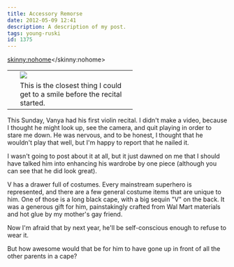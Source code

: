 ```yaml
---
title: Accessory Remorse
date: 2012-05-09 12:41
description: A description of my post.
tags: young-ruski
id: 1375
---
```

<skinny:nohome><table cellpadding="2" align="right"><tr><td width="5" rowspan="2"><spacer type="block" width="5" height="1"></td><td width="250" ><img src="/img/vanya_violin.jpg"></td></tr><tr><td class="caption" width="250">This is the closest thing I could get to a smile before the recital started.</td></tr></table></skinny:nohome>

This Sunday, Vanya had his first violin recital.  I didn't make a video, because I thought he might look up, see the camera, and quit playing in order to stare me down.  He was nervous, and to be honest, I thought that he wouldn't play that well, but I'm happy to report that he nailed it.

I wasn't going to post about it at all, but it just dawned on me that I should have talked him into enhancing his wardrobe by one piece (although you can see that he did look great).


V has a drawer full of costumes.  Every mainstream superhero is represented, and there are a few general costume items that are unique to him.  One of those is a long black cape, with a big sequin "V" on the back.  It was a generous gift for him, painstakingly crafted from Wal Mart materials and hot glue by my mother's gay friend.

Now I'm afraid that by next year, he'll be self-conscious enough to refuse to wear it.

But how awesome would that be for him to have gone up in front of all the other parents in a cape?